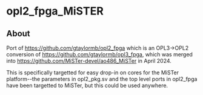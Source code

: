 opl2_fpga_MiSTER
=========
## About
Port of https://github.com/gtaylormb/opl2_fpga which is an OPL3->OPL2 conversion of https://github.com/gtaylormb/opl3_fpga,
which was merged into https://github.com/MiSTer-devel/ao486_MiSTer in April 2024.

This is specifically targetted for easy drop-in on cores for the MiSTer platform--the parameters in opl2_pkg.sv and the top level ports in opl2_fpga
have been targetted to MiSTer, but this could be used anywhere.
